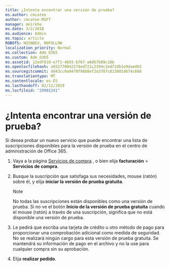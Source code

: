 ```yaml
---
title: ¿Intenta encontrar una versión de prueba?
ms.author: cmcatee
author: cmcatee-MSFT
manager: mnirkhe
ms.date: 3/2/2018
ms.audience: Admin
ms.topic: article
ROBOTS: NOINDEX, NOFOLLOW
localization_priority: Normal
ms.collection: Adm_O365
ms.custom: Adm_O365
ms.assetid: 12edf610-e7f1-4693-b767-a8d67b09c10b
ms.openlocfilehash: a932770042274ed721c2394c2edf2db1e9dae4b5
ms.sourcegitcommit: dd43cc0a9470f98b8ef2a3787c823801d674c666
ms.translationtype: MT
ms.contentlocale: es-ES
ms.lasthandoff: 02/12/2019
ms.locfileid: "29901241"
---
```

# <a name="trying-to-find-a-trial"></a>¿Intenta encontrar una versión de prueba?

Si desea probar un nuevo servicio que puede encontrar una lista de suscripciones disponibles para la versión de prueba en el centro de administración de Office 365.
  
1. Vaya a la página [Servicios de compra](https://go.microsoft.com/fwlink/p/?linkid=868433) , o bien elija **facturación** \> **Servicios de compra**.
    
2. Busque la suscripción que satisfaga sus necesidades, mouse (ratón) sobre él, y elija **iniciar la versión de prueba gratuita**.
    
    > [!NOTE]
    > No todas las suscripciones están disponibles como una versión de prueba. Si no ve el botón **Inicio de la versión de prueba gratuita** cuando el mouse (ratón) a través de una suscripción, significa que no está disponible una versión de prueba. 
  
3. Le pedirá que escriba una tarjeta de crédito u otro método de pago para proporcionar una comprobación adicional como medida de seguridad. No se realizará ningún cargo para esta versión de prueba gratuita. Se mantendrá su información de pago en el archivo y no la use para cualquier compra sin su aprobación.
    
4. Elija **realizar pedido**.
    

